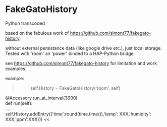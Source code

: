 # FakeGatoHistory
Python transcoded

based on the fabulous work of https://github.com/simont77/fakegato-history.

without external persistance data (like google drive etc.), just local storage.
Tested with 'room' an 'power' binded to a HAP-Python bridge.

see  https://github.com/simont77/fakegato-history for limitation and work examples.

example:

>>self.History = FakeGatoHistory('room', self)


@Accessory.run_at_interval(3000)<br>
    def run(self):<br>
    ....<br>
    self.History.addEntry({'time':round(time.time()),'temp': XXX,'humidity': XXX,'ppm':XXX)})
<<
